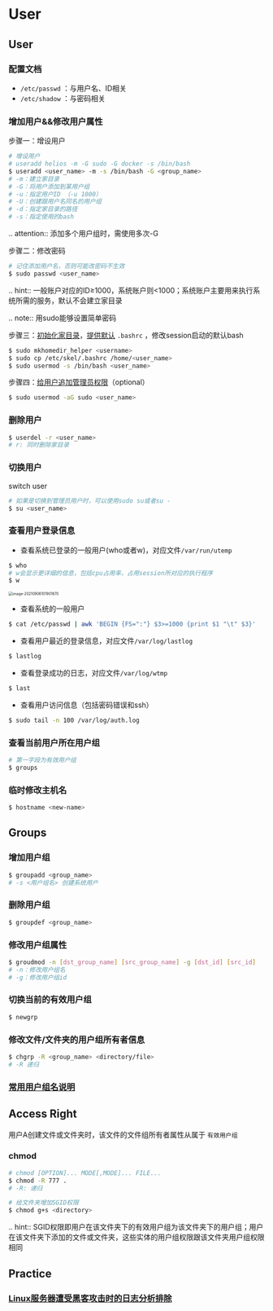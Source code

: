 # User

## User

### 配置文档

* `/etc/passwd` ：与用户名、ID相关
* `/etc/shadow` ：与密码相关

### 增加用户&&修改用户属性

步骤一：增设用户

```bash
# 增设用户 
# useradd helios -m -G sudo -G docker -s /bin/bash
$ useradd <user_name> -m -s /bin/bash -G <group_name>
# -m：建立家目录
# -G：将用户添加到某用户组
# -u：指定用户ID （-u 1000）
# -U：创建跟用户名同名的用户组
# -d：指定家目录的路径
# -s：指定使用的bash
```

.. attention:: 添加多个用户组时，需使用多次-G

步骤二：修改密码

```bash
# 记住添加用户名，否则可能改密码不生效
$ sudo passwd <user_name>
```

.. hint:: 一般账户对应的ID≥1000，系统账户则<1000；系统账户主要用来执行系统所需的服务，默认不会建立家目录

.. note:: 用sudo能够设置简单密码

步骤三：[初始化家目录](https://askubuntu.com/questions/152707/how-to-make-user-home-folder-after-account-creation)，[提供默认](https://askubuntu.com/questions/404424/how-do-i-restore-bashrc-to-its-default) `.bashrc` ，修改session启动的默认bash

```bash
$ sudo mkhomedir_helper <username>
$ sudo cp /etc/skel/.bashrc /home/<user_name>
$ sudo usermod -s /bin/bash <user_name>
```

步骤四：[给用户追加管理员权限](https://www.tecmint.com/create-a-sudo-user-on-ubuntu/)（optional）

```bash
$ sudo usermod -aG sudo <user_name>
```

### 删除用户

```bash
$ userdel -r <user_name>
# r: 同时删除家目录
```

### 切换用户

switch user

```bash
# 如果是切换到管理员用户时，可以使用sudo su或者su -
$ su <user_name>
```

### 查看用户登录信息

* 查看系统已登录的一般用户(who或者w)，对应文件`/var/run/utemp`

```bash
$ who
# w会显示更详细的信息，包括cpu占用率，占用session所对应的执行程序
$ w
```

<img src="https://natsu-akatsuki.oss-cn-guangzhou.aliyuncs.com/img/image-20210906101901670.png" alt="image-20210906101901670" style="zoom:50%; " />

* 查看系统的一般用户

```bash
$ cat /etc/passwd | awk 'BEGIN {FS=":"} $3>=1000 {print $1 "\t" $3}'
```

* 查看用户最近的登录信息，对应文件`/var/log/lastlog`

```bash
$ lastlog
```

* 查看登录成功的日志，对应文件`/var/log/wtmp`

```bash
$ last
```

* 查看用户访问信息（包括密码错误和ssh）

```bash
$ sudo tail -n 100 /var/log/auth.log
```

### 查看当前用户所在用户组

```bash
# 第一字段为有效用户组
$ groups
```

### 临时修改主机名

```bash
$ hostname <new-name>
```

## Groups

### 增加用户组

```bash
$ groupadd <group_name>
# -s <用户组名> 创建系统用户
```

### 删除用户组

```bash
$ groupdef <group_name>
```

### 修改用户组属性

```bash
$ groudmod -n [dst_group_name] [src_group_name] -g [dst_id] [src_id]
# -n：修改用户组名
# -g：修改用户组id
```

### 切换当前的有效用户组

```bash
$ newgrp
```

### 修改文件/文件夹的用户组所有者信息

```bash
$ chgrp -R <group_name> <directory/file>
# -R 递归
```

### [常用用户组名说明](https://wiki.debian.org/SystemGroups)

## Access Right

用户A创建文件或文件夹时，该文件的文件组所有者属性从属于 `有效用户组`

### chmod

```bash
# chmod [OPTION]... MODE[,MODE]... FILE...
$ chmod -R 777 .
# -R: 递归

# 给文件夹增加SGID权限
$ chmod g+s <directory>
```

.. hint:: SGID权限即用户在该文件夹下的有效用户组为该文件夹下的用户组；用户在该文件夹下添加的文件或文件夹，这些实体的用户组权限跟该文件夹用户组权限相同

## Practice

### [Linux服务器遭受黑客攻击时的日志分析排除](https://blog.csdn.net/wxh0000mm/article/details/102948268)
